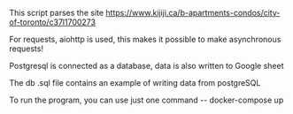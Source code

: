 This script parses the site https://www.kijiji.ca/b-apartments-condos/city-of-toronto/c37l1700273

For requests, aiohttp is used, this makes it possible to make asynchronous requests!

Postgresql is connected as a database, data is also written to Google sheet

The db .sql file contains an example of writing data from postgreSQL

To run the program, you can use just one command --  docker-compose up